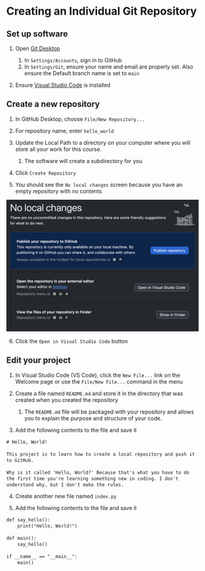 # Creating an Individual Git Repository

## Set up software

1. Open [Git Desktop](https://desktop.github.com/download/})
    1. In `Settings/Accounts`, sign in to GitHub
    2. In `Settings/Git`, ensure your name and email are properly set. Also ensure the Default branch name is set to `main`

2. Ensure [Visual Studio Code](https://code.visualstudio.com/download) is installed

## Create a new repository

1. In GitHub Desktop, choose `File/New Repository...`

2. For repository name, enter `hello_world`

3. Update the Local Path to a directory on your computer where you will store all your work for this course.
    1. The software will create a subdirectory for you

4. Click `Create Repository`

5. You should see the `No local changes` screen because you have an empty repository with no contents

!["No local changes" screen](images/local_repo_1.png)

6. Click the `Open in Visual Studio Code` button

## Edit your project
1. In Visual Studio Code (VS Code), click the `New File...` link on the Welcome page or use the `File/New File...` command in the menu

2. Create a file named `README.md` and store it in the directory that was created when you created the repository
    1. The `README.md` file will be packaged with your repository and allows you to explain the purpose and structure of your code.

3. Add the following contents to the file and save it

```
# Hello, World!

This project is to learn how to create a local repository and push it to GitHub.

Why is it called 'Hello, World?' Because that's what you have to do the first time you're learning something new in coding. I don't understand why, but I don't make the rules.
```

4. Create another new file named `index.py`

5. Add the following contents to the file and save it

```
def say_hello():
    print("Hello, World!")

def main():
    say_hello()

if __name__ == "__main__":
    main()
```